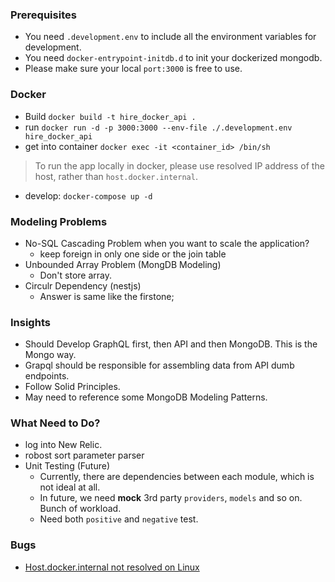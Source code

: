 ### Prerequisites
- You need `.development.env` to include all the environment variables for development.
- You need `docker-entrypoint-initdb.d` to init your dockerized mongodb.
- Please make sure your local `port:3000` is free to use.
### Docker
- Build `docker build -t hire_docker_api .`
- run `docker run -d -p 3000:3000 --env-file ./.development.env hire_docker_api`
- get into container `docker exec -it <container_id> /bin/sh`
> To run the app locally in docker, please use resolved IP address of the host, rather than `host.docker.internal`.
- develop: `docker-compose up -d`

### Modeling Problems
- No-SQL Cascading Problem when you want to scale the application?
  - keep foreign in only one side or the join table
- Unbounded Array Problem (MongDB Modeling)
  - Don't store array.
- Circulr Dependency (nestjs)
  - Answer is same like the firstone;
### Insights
- Should Develop GraphQL first, then API and then MongoDB. This is the Mongo way.
- Grapql should be responsible for assembling data from API dumb endpoints.
- Follow Solid Principles.
- May need to reference some MongoDB Modeling Patterns.
### What Need to Do?
- log into New Relic.
- robost sort parameter parser
- Unit Testing (Future)
  - Currently, there are dependencies between each module, which is not ideal at all.
  - In future, we need **mock** 3rd party `providers`, `models` and so on. Bunch of workload.
  - Need both `positive` and `negative` test.
### Bugs
- [Host.docker.internal not resolved on Linux](https://github.com/botfront/botfront-starter/issues/1)
